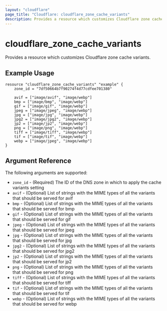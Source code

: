 ```yaml
---
layout: "cloudflare"
page_title: "Cloudflare: cloudflare_zone_cache_variants"
description: Provides a resource which customizes Cloudflare zone cache variants setting.
---
```


# cloudflare_zone_cache_variants

Provides a resource which customizes Cloudflare zone cache variants.

## Example Usage

```hcl
resource "cloudflare_zone_cache_variants" "example" {
    zone_id = "7df50664b7f90274f4d77cdfee701380"

    avif = ["image/avif", "image/webp"]
    bmp = ["image/bmp", "image/webp"]
    gif = ["image/gif", "image/webp"]
    jpeg = ["image/jpeg", "image/webp"]
    jpg = ["image/jpg", "image/webp"]
    jpg2 = ["image/jpg2", "image/webp"]
    jp2 = ["image/jp2", "image/webp"]
    png = ["image/png", "image/webp"]
    tiff = ["image/tiff", "image/webp"]
    tif = ["image/tif", "image/webp"]
    webp = ["image/jpeg", "image/webp"]
}
```

## Argument Reference

The following arguments are supported:

- `zone_id` - (Required) The ID of the DNS zone in which to apply the cache variants setting
- `avif` - (Optional) List of strings with the MIME types of all the variants that should be served for avif
- `bmp` - (Optional) List of strings with the MIME types of all the variants that should be served for bmp
- `gif` - (Optional) List of strings with the MIME types of all the variants that should be served for gif
- `jpeg` - (Optional) List of strings with the MIME types of all the variants that should be served for jpeg
- `jpg` - (Optional) List of strings with the MIME types of all the variants that should be served for jpg
- `jpg2` - (Optional) List of strings with the MIME types of all the variants that should be served for jpg2
- `jp2` - (Optional) List of strings with the MIME types of all the variants that should be served for jp2
- `png` - (Optional) List of strings with the MIME types of all the variants that should be served for png
- `tiff` - (Optional) List of strings with the MIME types of all the variants that should be served for tiff
- `tif` - (Optional) List of strings with the MIME types of all the variants that should be served for tif
- `webp` - (Optional) List of strings with the MIME types of all the variants that should be served for webp
